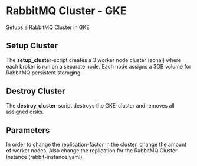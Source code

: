 # RabbitMQ Cluster - GKE
Setups a RabbitMQ Cluster in GKE

## Setup Cluster
The **setup_cluster**-script creates a 3 worker node cluster (zonal) where each broker is run on a separate node.
Each node assigns a 3GB volume for RabbitMQ persistent storaging.

## Destroy Cluster
The **destroy_cluster**-script destroys the GKE-cluster and removes all assigned disks.


## Parameters
In order to change the replication-factor in the cluster, change the amount of worker nodes.
Also change the replication for the RabbitMQ Cluster Instance (rabbit-instance.yaml).



